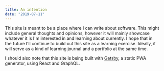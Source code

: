 ```yaml
---
title: An intention
date: "2019-07-11"
---
```

This site is meant to be a place where I can write about software. This might include general thoughts and opinions, however it will mainly showcase whatever it is I'm interested in and learning about currently. I hope that in the future I'll continue to build out this site as a learning exercise. Ideally, it will serve as a kind of learning journal and a portfolio at the same time.


I should also note that this site is being built with [Gatsby](https://www.gatsbyjs.org), a static PWA generator, using React and GraphQL.